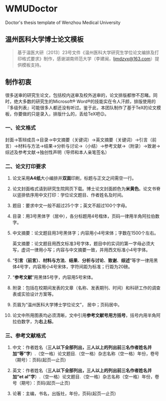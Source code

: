 # WMUDoctor

Doctor's thesis template of Wenzhou Medical University

## 温州医科大学博士论文模板

> 基于温医大研〔2013〕23号文件《温州医科大学研究生学位论文编排及打印格式要求》制作，感谢湖南师范大学（李建闽，ljmdzyx@163.com）提供模板支持。

## **制作初衷**

很多送审的研究生论文，包括校内送审及校外送审的，论文排版都惨不忍睹。同时，绝大多数的研究生的Microsoft® Word®的技能实在令人汗颜，排版使用的『多级列表』可能很多人都还没有听过。鉴于此，本团队制作了基于TeX的论文模板，你要做的只是录入，排版什么的，丢给TeX吧😉。

### **一、论文格式**

封面→答辩成员→目录→中文摘要（关键词）→英文摘要（关键词）→引言（前言）→材料与方法→结果→分析与讨论→（小结）→参考文献→（附录）→致谢→综述及参考文献→独创性声明（导师和本人亲笔签名）

### **二、论文打印要求**

1. 论文采用**A4纸**大小编排并**双面**印刷，标题与正文之间需空一行。

2. 论文封面格式请到研究生院网页下载。博士论文封面颜色为**米黄色**。论文书脊以竖排依序用中文打印：学位论文题目、作者姓名及时间。

3.  题目：要求中文一般不超过25个字；英文不超过100个字母。

4.  目录：用3号黑体字（居中），各分标题用4号楷体，页码一律用半角阿拉伯数字。

5.  中文摘要：论文题目用3号黑体字；内容用小4号宋体；字数在1500个左右。

    英文摘要：论文题目用西文标准3号字体，题目中的实词的第一字母必须大写，虚词一律用小写；内容与中文摘要一致，并用西文标准小4号字体。

6. “**引言（前言）**、**材料与方法**、**结果**、**分析与讨论**、**致谢**、**综述**”等字一律用黑体4号字，内容用小4号宋体，字符间距为标准；行距为20磅。

7. “**参考文献**”用黑体5号字，内容用5号宋体。

8. 附录：包括在校期间发表的文章（名称、发表期刊、时间）和科研工作的调查表或实验设计方案等。

9. 页眉为“温州医科大学博士学位论文”， 居中；页码居中。

10. 论文中所用图表均必须清晰，文中引用**参考文献号用方括号**，括号内用半角阿拉伯数字，为**右上标**。

### **三、参考文献格式**

1.  中文：作者姓名（**三人以下全部列出，三人以上的列出前三名作者姓名并加“等”字**）.（空一格）论文题目.（空一格）杂志名称（空一格）年份，卷号（期号）：页码(起页—止页)

2.  英文：作者姓名（**三人以下全部列出，三人以上的列出前三名作者姓名并加“et al”字**）.（空一格）论文题目.（空一格）杂志名称（空一格）年份，卷号（期号）：页码(起页—止页)

3.  论著：主编，书名，出版社，年份，页码(起页—止页)

